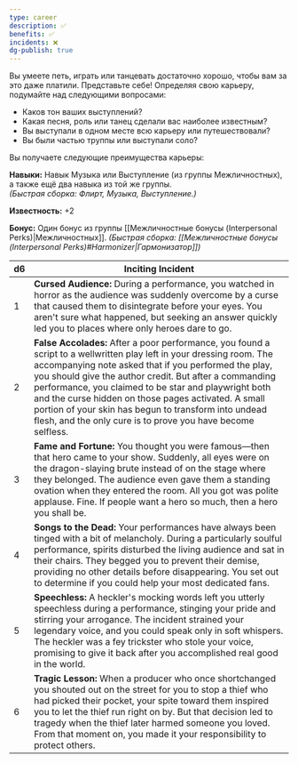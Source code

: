 ```yaml
---
type: career
description: ✅
benefits: ✅
incidents: ❌
dg-publish: true
---
```

Вы умеете петь, играть или танцевать достаточно хорошо, чтобы вам за это даже платили. Представьте себе! Определяя свою карьеру, подумайте над следующими вопросами:
- Каков тон ваших выступлений?    
- Какая песня, роль или танец сделали вас наиболее известным?    
- Вы выступали в одном месте всю карьеру или путешествовали?    
- Вы были частью труппы или выступали соло?

Вы получаете следующие преимущества карьеры:

**Навыки:** Навык Музыка или Выступление (из группы Межличностных), а также ещё два навыка из той же группы.  
_(Быстрая сборка: Флирт, Музыка, Выступление.)_

**Известность:** +2

**Бонус:** Один бонус из группы [[Межличностные бонусы (Interpersonal Perks)|Межличностных]].
_(Быстрая сборка: [[Межличностные бонусы (Interpersonal Perks)#Harmonizer|Гармонизатор]])_

| d6  | Inciting Incident                                                                                                                                                                                                                                                                                                                                                                                                                                                               |
| --- | ------------------------------------------------------------------------------------------------------------------------------------------------------------------------------------------------------------------------------------------------------------------------------------------------------------------------------------------------------------------------------------------------------------------------------------------------------------------------------- |
| 1   | **Cursed Audience:** During a performance, you watched in horror as the audience was suddenly overcome by a curse that caused them to disintegrate before your eyes. You aren't sure what happened, but seeking an answer quickly led you to places where only heroes dare to go.                                                                                                                                                                                               |
| 2   | **False Accolades:** After a poor performance, you found a script to a wellwritten play left in your dressing room. The accompanying note asked that if you performed the play, you should give the author credit. But after a commanding performance, you claimed to be star and playwright both and the curse hidden on those pages activated. A small portion of your skin has begun to transform into undead flesh, and the only cure is to prove you have become selfless. |
| 3   | **Fame and Fortune:** You thought you were famous—then that hero came to your show. Suddenly, all eyes were on the dragon-slaying brute instead of on the stage where they belonged. The audience even gave them a standing ovation when they entered the room. All you got was polite applause. Fine. If people want a hero so much, then a hero you shall be.                                                                                                                 |
| 4   | **Songs to the Dead:** Your performances have always been tinged with a bit of melancholy. During a particularly soulful performance, spirits disturbed the living audience and sat in their chairs. They begged you to prevent their demise, providing no other details before disappearing. You set out to determine if you could help your most dedicated fans.                                                                                                              |
| 5   | **Speechless:** A heckler's mocking words left you utterly speechless during a performance, stinging your pride and stirring your arrogance. The incident strained your legendary voice, and you could speak only in soft whispers. The heckler was a fey trickster who stole your voice, promising to give it back after you accomplished real good in the world.                                                                                                              |
| 6   | **Tragic Lesson:** When a producer who once shortchanged you shouted out on the street for you to stop a thief who had picked their pocket, your spite toward them inspired you to let the thief run right on by. But that decision led to tragedy when the thief later harmed someone you loved. From that moment on, you made it your responsibility to protect others.                                                                                                       |
